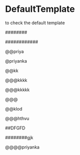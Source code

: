 # DefaultTemplate
to check the default template

########


############

@@priya

@priyanka

@@kk

@@@kkkk



@@@kkkkk


@@@

@@klod

@@@hthvu

##DFGFD


########gjk


@@@@priyanka